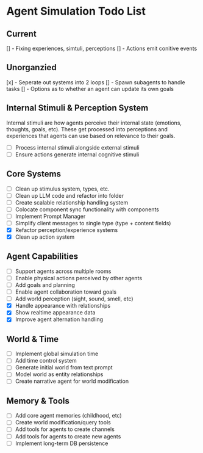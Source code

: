 # Agent Simulation Todo List

## Current

[] - Fixing experiences, simtuli, perceptions
[] - Actions emit conitive events

## Unorganzied

[x] - Seperate out systems into 2 loops
[] - Spawn subagents to handle tasks
[] - Options as to whether an agent can update its own goals

## Internal Stimuli & Perception System

Internal stimuli are how agents perceive their internal state (emotions, thoughts, goals, etc). These get processed into perceptions and experiences that agents can use based on relevance to their goals.

- [ ] Process internal stimuli alongside external stimuli
- [ ] Ensure actions generate internal cognitive stimuli

## Core Systems

- [ ] Clean up stimulus system, types, etc.
- [ ] Clean up LLM code and refactor into folder
- [ ] Create scalable relationship handling system
- [ ] Colocate component sync functionality with components
- [ ] Implement Prompt Manager
- [ ] Simplify client messages to single type (type + content fields)
- [x] Refactor perception/experience systems
- [x] Clean up action system

## Agent Capabilities

- [ ] Support agents across multiple rooms
- [ ] Enable physical actions perceived by other agents
- [ ] Add goals and planning
- [ ] Enable agent collaboration toward goals
- [ ] Add world perception (sight, sound, smell, etc)
- [x] Handle appearance with relationships
- [x] Show realtime appearance data
- [x] Improve agent alternation handling

## World & Time

- [ ] Implement global simulation time
- [ ] Add time control system
- [ ] Generate initial world from text prompt
- [ ] Model world as entity relationships
- [ ] Create narrative agent for world modification

## Memory & Tools

- [ ] Add core agent memories (childhood, etc)
- [ ] Create world modification/query tools
- [ ] Add tools for agents to create channels
- [ ] Add tools for agents to create new agents
- [ ] Implement long-term DB persistence

